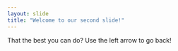 ```yaml
---
layout: slide
title: "Welcome to our second slide!"
---
```

That the best you can do?
Use the left arrow to go back!
